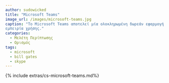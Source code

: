 ```yaml
---
author: sudowicked
title: "Microsoft Teams"
image_url: /images/microsoft-teams.jpg
caption: "Το Microsoft Teams αποτελεί μία ολοκληρωμένη δωρεάν εφαρμογή επικοινωνίας μεταξύ χρηστών, η φιλοσοφία της οποίας βασίζεται στην παροχή όλων των απαραίτητων υπηρεσιών, όπως συνομιλίες, κλήσεις και κανάλια για μία επαγγελματική 
εμπειρία χρήσης."
categories:
  - Μελέτη Περίπτωσης
  - Ορισμός
tags:
  - microsoft
  - bill gates
  - skype
---
```

  {% include extras/cs-microsoft-teams.md%}

